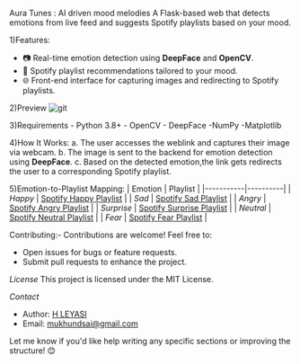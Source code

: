 Aura Tunes : AI driven mood melodies 
A Flask-based web that detects emotions from live feed and suggests Spotify playlists based on your mood.

1)Features:
- 📷 Real-time emotion detection using **DeepFace** and **OpenCV**.
- 🎵 Spotify playlist recommendations tailored to your mood.
- 🌐 Front-end interface for capturing images and redirecting to Spotify playlists.
  
2)Preview
![git](https://github.com/user-attachments/assets/463c72fe-73cc-4263-9a81-7fd7e68a3e72)

3)Requirements
        - Python 3.8+
        - OpenCV
        - DeepFace
        -NumPy
        -Matplotlib

4)How It Works:
     a. The user accesses the weblink and captures their image via webcam.
     b. The image is sent to the backend for emotion detection using **DeepFace**.
     c. Based on the detected emotion,the link gets redirects the user to a corresponding Spotify playlist.

5)Emotion-to-Playlist Mapping:
| Emotion   | Playlist |
|-----------|----------|
| *Happy* | [Spotify Happy Playlist](https://open.spotify.com/playlist/5ACAHVlMPRrgnnZ8temmIh?si=LlvE8RZfS92RY-fUbqAX_g) |
| *Sad*   | [Spotify Sad Playlist](https://open.spotify.com/playlist/0RkK2ZAXWD5HEmCJZ00i1G?si=Aa_r-9rwSZuxa1ji7z51Jw) |
| *Angry* | [Spotify Angry Playlist](https://open.spotify.com/playlist/5cwtgqs4L1fX8IKoQebfjJ?si=E4KoOSw1T3ShHyIhV4CabA) |
| *Surprise* | [Spotify Surprise Playlist](https://open.spotify.com/playlist/7vatYrf39uVaZ8G2cVtEik?si=mxgDHP14RSCGMsNSLbwTNA) |
| *Neutral* | [Spotify Neutral Playlist](https://open.spotify.com/playlist/4nqbYFYZOCospBb4miwHWy?si=2S0YqR26RJSRrmwKcvsjlQ) |
| *Fear* | [Spotify Fear Playlist](https://open.spotify.com/playlist/37i9dQZF1DXdpQPPZq3F7n?si=U-J5VJM6QbaWiDP9nExwnA) |


Contributing:-
Contributions are welcome! Feel free to:
- Open issues for bugs or feature requests.
- Submit pull requests to enhance the project.

*License*
This project is licensed under the MIT License.

*Contact*
- Author: [H LEYASI](https://github.com/your-Leyasri)
- Email: mukhundsai@gmail.com


Let me know if you'd like help writing any specific sections or improving the structure! 😊
